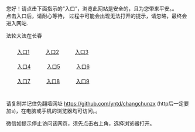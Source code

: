 您好！请点击下面指示的“入口”，浏览此网站是安全的，且为您带来平安。。 <br/>
点击入口后，请耐心等待， 过程中可能会出现无法打开的提示，请忽略，最终会进入网站. </br>

法轮大法在长春<br/>
<div style="padding:10px"><a style="margin:20px" target="_blank" href="https://d7jvok4gigubj.cloudfront.net/2Qpsp?uzidonmy" id="ccLink1" rel="nofollow">入口1</a> <a target="_blank" style="margin:20px" href="https://d25g63b5kye9yf.cloudfront.net/2Qpsp?rhmsrokk" id="ccLink2" rel="nofollow">入口2</a> <a style="margin:20px" target="_blank" href="https://d3psq36iq3lhpl.cloudfront.net/2Qpsp?jhjcps" id="ccLink3" rel="nofollow">入口3</a></div>

<div style="padding:10px" ><a style="margin:20px" target="_blank" href="https://d7jvok4gigubj.cloudfront.net/2Qpsp?uzidonmy" id="ccLink4" rel="nofollow">入口4</a> <a style="margin:20px" href="https://d25g63b5kye9yf.cloudfront.net/2Qpsp?rhmsrokk" target="_blank" id="ccLink5" rel="nofollow">入口5</a> <a style="margin:20px" href="https://d3psq36iq3lhpl.cloudfront.net/2Qpsp?jhjcps" target="_blank" id="ccLink6" rel="nofollow">入口6</a></div>

<div style="padding:10px"><a style="margin:20px" target="_blank" href="https://d7jvok4gigubj.cloudfront.net/2Qpsp?uzidonmy" id="ccLink7" rel="nofollow">入口7</a> <a style="margin:20px" href="https://d25g63b5kye9yf.cloudfront.net/2Qpsp?rhmsrokk" target="_blank" id="ccLink8" rel="nofollow">入口8</a> <a style="margin:20px" target="_blank" href="https://d3psq36iq3lhpl.cloudfront.net/2Qpsp?jhjcps" id="ccLink9" rel="nofollow">入口9</a></div>

<br/>



请复制并记住免翻墙网址 https://github.com/yntd/changchunzx (http后一定要加s)，在电脑或手机的浏览器均可访问。。<br/>

微信如提示停止访问该网页，须先点击右上角，选择浏览器打开。
